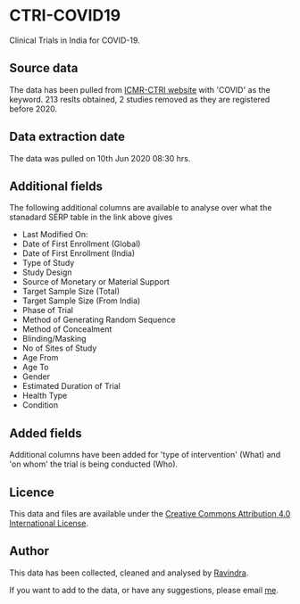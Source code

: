 # CTRI-COVID19
Clinical Trials in India for COVID-19. 

## Source data
The data has been pulled from [ICMR-CTRI website](Clinicaltrials/advsearch.php) with 'COVID' as the keyword. 213 reslts obtained, 2 studies removed as they are registered before 2020.

## Data extraction date
The data was pulled on 10th Jun 2020 08:30 hrs. 

## Additional fields
The following additional columns are available to analyse over what the stanadard SERP table in the link above gives  
* Last Modified On:	
* Date of First Enrollment (Global)	
* Date of First Enrollment (India)	
* Type of Study  	
* Study Design 	
* Source of Monetary or Material Support  	
* Target Sample Size (Total)	
* Target Sample Size (From India)	
* Phase of Trial  	
* Method of Generating Random Sequence  	
* Method of Concealment  	
* Blinding/Masking  	
* No of Sites of Study	
* Age From 	
* Age To 	
* Gender 	
* Estimated Duration of Trial 
* Health Type
* Condition

## Added fields
Additional columns have been added for 'type of intervention' (What) and 'on whom' the trial is being conducted (Who). 

## Licence
This data and files are  available under the [Creative Commons Attribution 4.0 International License](https://creativecommons.org/licenses/by/4.0/).

## Author
This data has been collected, cleaned and analysed by [Ravindra](https://ravi.rajiniravi.com).

If you want to add to the data, or have any suggestions, please email [me](mailto:ravindra.ramavath@gmail.com).
